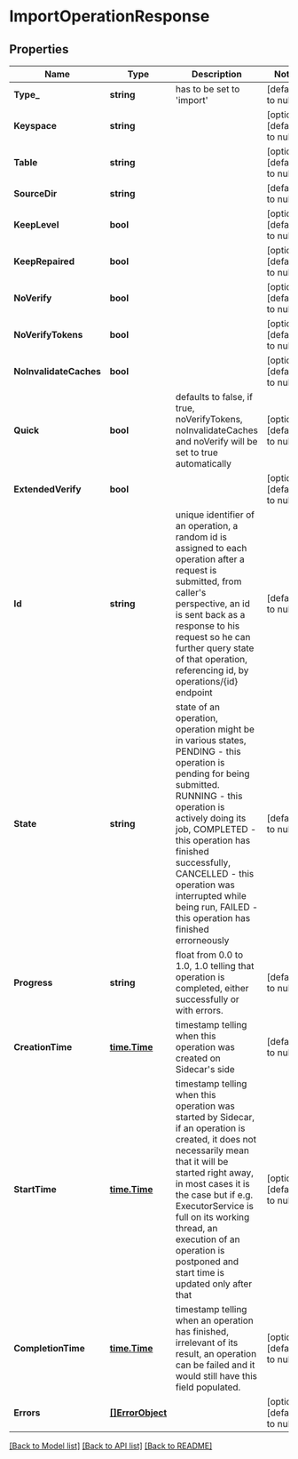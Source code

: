 # ImportOperationResponse

## Properties
Name | Type | Description | Notes
------------ | ------------- | ------------- | -------------
**Type_** | **string** | has to be set to &#x27;import&#x27;  | [default to null]
**Keyspace** | **string** |  | [optional] [default to null]
**Table** | **string** |  | [optional] [default to null]
**SourceDir** | **string** |  | [default to null]
**KeepLevel** | **bool** |  | [optional] [default to null]
**KeepRepaired** | **bool** |  | [optional] [default to null]
**NoVerify** | **bool** |  | [optional] [default to null]
**NoVerifyTokens** | **bool** |  | [optional] [default to null]
**NoInvalidateCaches** | **bool** |  | [optional] [default to null]
**Quick** | **bool** | defaults to false, if true, noVerifyTokens, noInvalidateCaches and noVerify will be set to true automatically  | [optional] [default to null]
**ExtendedVerify** | **bool** |  | [optional] [default to null]
**Id** | **string** | unique identifier of an operation, a random id is assigned to each operation after a request is submitted, from caller&#x27;s perspective, an id is sent back as a response to his request so he can further query state of that operation, referencing id, by operations/{id} endpoint  | [default to null]
**State** | **string** | state of an operation, operation might be in various states, PENDING - this operation is pending for being submitted. RUNNING - this operation is actively doing its job, COMPLETED - this operation has finished successfully, CANCELLED - this operation was interrupted while being run, FAILED - this operation has finished errorneously  | [default to null]
**Progress** | **string** | float from 0.0 to 1.0, 1.0 telling that operation is completed, either successfully or with errors.  | [default to null]
**CreationTime** | [**time.Time**](time.Time.md) | timestamp telling when this operation was created on Sidecar&#x27;s side  | [default to null]
**StartTime** | [**time.Time**](time.Time.md) | timestamp telling when this operation was started by Sidecar, if an operation is created, it does not necessarily mean that it will be started right away, in most cases it is the case but if e.g. ExecutorService is full on its working thread, an execution of an operation is postponed and start time is updated only after that  | [optional] [default to null]
**CompletionTime** | [**time.Time**](time.Time.md) | timestamp telling when an operation has finished, irrelevant of its result, an operation can be failed and it would still have this field populated.  | [optional] [default to null]
**Errors** | [**[]ErrorObject**](ErrorObject.md) |  | [optional] [default to null]

[[Back to Model list]](../README.md#documentation-for-models) [[Back to API list]](../README.md#documentation-for-api-endpoints) [[Back to README]](../README.md)

